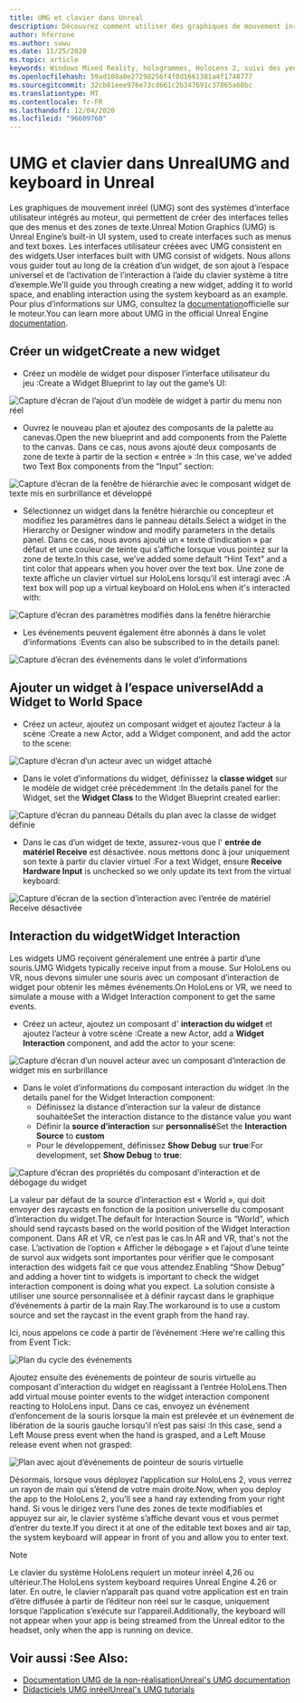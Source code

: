 ```yaml
---
title: UMG et clavier dans Unreal
description: Découvrez comment utiliser des graphiques de mouvement inréalistes pour créer un système d’interface utilisateur en dehors des widgets.
author: hferrone
ms.author: suwu
ms.date: 11/25/2020
ms.topic: article
keywords: Windows Mixed Reality, hologrammes, HoloLens 2, suivi des yeux, entrée de regard, affichage monté en tête, moteur non réel, casque de réalité mixte, casque de réalité mixte, casque de réalité virtuelle, widgets, UI, UMG, graphiques de mouvement inréel, moteur inréel, UE, UE4
ms.openlocfilehash: 59ad108a0e27298256f4f0d1661381a4f1748777
ms.sourcegitcommit: 32cb81eee976e73cd661c2b347691c37865a60bc
ms.translationtype: MT
ms.contentlocale: fr-FR
ms.lasthandoff: 12/04/2020
ms.locfileid: "96609760"
---
```

# <a name="umg-and-keyboard-in-unreal"></a><span data-ttu-id="055b6-104">UMG et clavier dans Unreal</span><span class="sxs-lookup"><span data-stu-id="055b6-104">UMG and keyboard in Unreal</span></span>

<span data-ttu-id="055b6-105">Les graphiques de mouvement inréel (UMG) sont des systèmes d’interface utilisateur intégrés au moteur, qui permettent de créer des interfaces telles que des menus et des zones de texte.</span><span class="sxs-lookup"><span data-stu-id="055b6-105">Unreal Motion Graphics (UMG) is Unreal Engine’s built-in UI system, used to create interfaces such as menus and text boxes.</span></span> <span data-ttu-id="055b6-106">Les interfaces utilisateur créées avec UMG consistent en des widgets.</span><span class="sxs-lookup"><span data-stu-id="055b6-106">User interfaces built with UMG consist of widgets.</span></span> <span data-ttu-id="055b6-107">Nous allons vous guider tout au long de la création d’un widget, de son ajout à l’espace universel et de l’activation de l’interaction à l’aide du clavier système à titre d’exemple.</span><span class="sxs-lookup"><span data-stu-id="055b6-107">We'll guide you through creating a new widget, adding it to world space, and enabling interaction using the system keyboard as an example.</span></span> <span data-ttu-id="055b6-108">Pour plus d’informations sur UMG, consultez la [documentation](https://docs.unrealengine.com/en-US/Engine/UMG/index.html)officielle sur le moteur.</span><span class="sxs-lookup"><span data-stu-id="055b6-108">You can learn more about UMG in the official Unreal Engine [documentation](https://docs.unrealengine.com/en-US/Engine/UMG/index.html).</span></span> 

## <a name="create-a-new-widget"></a><span data-ttu-id="055b6-109">Créer un widget</span><span class="sxs-lookup"><span data-stu-id="055b6-109">Create a new widget</span></span>

- <span data-ttu-id="055b6-110">Créez un modèle de widget pour disposer l’interface utilisateur du jeu :</span><span class="sxs-lookup"><span data-stu-id="055b6-110">Create a Widget Blueprint to lay out the game’s UI:</span></span>

![Capture d’écran de l’ajout d’un modèle de widget à partir du menu non réel](images/unreal-umg-img-01.png)

- <span data-ttu-id="055b6-112">Ouvrez le nouveau plan et ajoutez des composants de la palette au canevas.</span><span class="sxs-lookup"><span data-stu-id="055b6-112">Open the new blueprint and add components from the Palette to the canvas.</span></span>  <span data-ttu-id="055b6-113">Dans ce cas, nous avons ajouté deux composants de zone de texte à partir de la section « entrée » :</span><span class="sxs-lookup"><span data-stu-id="055b6-113">In this case, we've added two Text Box components from the “Input” section:</span></span>

![Capture d’écran de la fenêtre de hiérarchie avec le composant widget de texte mis en surbrillance et développé](images/unreal-umg-img-02.png)

- <span data-ttu-id="055b6-115">Sélectionnez un widget dans la fenêtre hiérarchie ou concepteur et modifiez les paramètres dans le panneau détails.</span><span class="sxs-lookup"><span data-stu-id="055b6-115">Select a widget in the Hierarchy or Designer window and modify parameters in the details panel.</span></span>  <span data-ttu-id="055b6-116">Dans ce cas, nous avons ajouté un « texte d’indication » par défaut et une couleur de teinte qui s’affiche lorsque vous pointez sur la zone de texte.</span><span class="sxs-lookup"><span data-stu-id="055b6-116">In this case, we’ve added some default “Hint Text” and a tint color that appears when you hover over the text box.</span></span>  <span data-ttu-id="055b6-117">Une zone de texte affiche un clavier virtuel sur HoloLens lorsqu’il est interagi avec :</span><span class="sxs-lookup"><span data-stu-id="055b6-117">A text box will pop up a virtual keyboard on HoloLens when it's interacted with:</span></span>

![Capture d’écran des paramètres modifiés dans la fenêtre hiérarchie](images/unreal-umg-img-03.png)

- <span data-ttu-id="055b6-119">Les événements peuvent également être abonnés à dans le volet d’informations :</span><span class="sxs-lookup"><span data-stu-id="055b6-119">Events can also be subscribed to in the details panel:</span></span>

![Capture d’écran des événements dans le volet d’informations](images/unreal-umg-img-04.png)

## <a name="add-a-widget-to-world-space"></a><span data-ttu-id="055b6-121">Ajouter un widget à l’espace universel</span><span class="sxs-lookup"><span data-stu-id="055b6-121">Add a Widget to World Space</span></span>

- <span data-ttu-id="055b6-122">Créez un acteur, ajoutez un composant widget et ajoutez l’acteur à la scène :</span><span class="sxs-lookup"><span data-stu-id="055b6-122">Create a new Actor, add a Widget component, and add the actor to the scene:</span></span>

![Capture d’écran d’un acteur avec un widget attaché](images/unreal-umg-img-05.png)

- <span data-ttu-id="055b6-124">Dans le volet d’informations du widget, définissez la **classe widget** sur le modèle de widget créé précédemment :</span><span class="sxs-lookup"><span data-stu-id="055b6-124">In the details panel for the Widget, set the **Widget Class** to the Widget Blueprint created earlier:</span></span>

![Capture d’écran du panneau Détails du plan avec la classe de widget définie](images/unreal-umg-img-06.png)

- <span data-ttu-id="055b6-126">Dans le cas d’un widget de texte, assurez-vous que l' **entrée de matériel Receive** est désactivée. nous mettons donc à jour uniquement son texte à partir du clavier virtuel :</span><span class="sxs-lookup"><span data-stu-id="055b6-126">For a text Widget, ensure **Receive Hardware Input** is unchecked so we only update its text from the virtual keyboard:</span></span>

![Capture d’écran de la section d’interaction avec l’entrée de matériel Receive désactivée](images/unreal-umg-img-07.png)

## <a name="widget-interaction"></a><span data-ttu-id="055b6-128">Interaction du widget</span><span class="sxs-lookup"><span data-stu-id="055b6-128">Widget Interaction</span></span>

<span data-ttu-id="055b6-129">Les widgets UMG reçoivent généralement une entrée à partir d’une souris.</span><span class="sxs-lookup"><span data-stu-id="055b6-129">UMG Widgets typically receive input from a mouse.</span></span>  <span data-ttu-id="055b6-130">Sur HoloLens ou VR, nous devons simuler une souris avec un composant d’interaction de widget pour obtenir les mêmes événements.</span><span class="sxs-lookup"><span data-stu-id="055b6-130">On HoloLens or VR, we need to simulate a mouse with a Widget Interaction component to get the same events.</span></span>

- <span data-ttu-id="055b6-131">Créez un acteur, ajoutez un composant d' **interaction du widget** et ajoutez l’acteur à votre scène :</span><span class="sxs-lookup"><span data-stu-id="055b6-131">Create a new Actor, add a **Widget Interaction** component, and add the actor to your scene:</span></span>

![Capture d’écran d’un nouvel acteur avec un composant d’interaction de widget mis en surbrillance](images/unreal-umg-img-08.png)

- <span data-ttu-id="055b6-133">Dans le volet d’informations du composant interaction du widget :</span><span class="sxs-lookup"><span data-stu-id="055b6-133">In the details panel for the Widget Interaction component:</span></span>
    - <span data-ttu-id="055b6-134">Définissez la distance d’interaction sur la valeur de distance souhaitée</span><span class="sxs-lookup"><span data-stu-id="055b6-134">Set the interaction distance to the distance value you want</span></span>
    - <span data-ttu-id="055b6-135">Définir la **source d’interaction** sur **personnalisé**</span><span class="sxs-lookup"><span data-stu-id="055b6-135">Set the **Interaction Source** to **custom**</span></span>
    - <span data-ttu-id="055b6-136">Pour le développement, définissez **Show Debug** sur **true**:</span><span class="sxs-lookup"><span data-stu-id="055b6-136">For development, set **Show Debug** to **true**:</span></span>

![Capture d’écran des propriétés du composant d’interaction et de débogage du widget](images/unreal-umg-img-09.png)

<span data-ttu-id="055b6-138">La valeur par défaut de la source d’interaction est « World », qui doit envoyer des raycasts en fonction de la position universelle du composant d’interaction du widget.</span><span class="sxs-lookup"><span data-stu-id="055b6-138">The default for Interaction Source is “World”, which should send raycasts based on the world position of the Widget Interaction component.</span></span> <span data-ttu-id="055b6-139">Dans AR et VR, ce n’est pas le cas.</span><span class="sxs-lookup"><span data-stu-id="055b6-139">In AR and VR, that's not the case.</span></span>  <span data-ttu-id="055b6-140">L’activation de l’option « Afficher le débogage » et l’ajout d’une teinte de survol aux widgets sont importantes pour vérifier que le composant interaction des widgets fait ce que vous attendez.</span><span class="sxs-lookup"><span data-stu-id="055b6-140">Enabling “Show Debug” and adding a hover tint to widgets is important to check the widget interaction component is doing what you expect.</span></span>  <span data-ttu-id="055b6-141">La solution consiste à utiliser une source personnalisée et à définir raycast dans le graphique d’événements à partir de la main Ray.</span><span class="sxs-lookup"><span data-stu-id="055b6-141">The workaround is to use a custom source and set the raycast in the event graph from the hand ray.</span></span>  

<span data-ttu-id="055b6-142">Ici, nous appelons ce code à partir de l’événement :</span><span class="sxs-lookup"><span data-stu-id="055b6-142">Here we're calling this from Event Tick:</span></span>

![Plan du cycle des événements](images/unreal-umg-img-10.png)

<span data-ttu-id="055b6-144">Ajoutez ensuite des événements de pointeur de souris virtuelle au composant d’interaction du widget en réagissant à l’entrée HoloLens.</span><span class="sxs-lookup"><span data-stu-id="055b6-144">Then add virtual mouse pointer events to the widget interaction component reacting to HoloLens input.</span></span>  <span data-ttu-id="055b6-145">Dans ce cas, envoyez un événement d’enfoncement de la souris lorsque la main est prélevée et un événement de libération de la souris gauche lorsqu’il n’est pas saisi :</span><span class="sxs-lookup"><span data-stu-id="055b6-145">In this case, send a Left Mouse press event when the hand is grasped, and a Left Mouse release event when not grasped:</span></span>

![Plan avec ajout d’événements de pointeur de souris virtuelle](images/unreal-umg-img-13.png)

<span data-ttu-id="055b6-147">Désormais, lorsque vous déployez l’application sur HoloLens 2, vous verrez un rayon de main qui s’étend de votre main droite.</span><span class="sxs-lookup"><span data-stu-id="055b6-147">Now, when you deploy the app to the HoloLens 2, you’ll see a hand ray extending from your right hand.</span></span> <span data-ttu-id="055b6-148">Si vous le dirigez vers l’une des zones de texte modifiables et appuyez sur air, le clavier système s’affiche devant vous et vous permet d’entrer du texte.</span><span class="sxs-lookup"><span data-stu-id="055b6-148">If you direct it at one of the editable text boxes and air tap, the system keyboard will appear in front of you and allow you to enter text.</span></span> 
 
> [!NOTE]
> <span data-ttu-id="055b6-149">Le clavier du système HoloLens requiert un moteur inréel 4,26 ou ultérieur.</span><span class="sxs-lookup"><span data-stu-id="055b6-149">The HoloLens system keyboard requires Unreal Engine 4.26 or later.</span></span> <span data-ttu-id="055b6-150">En outre, le clavier n’apparaît pas quand votre application est en train d’être diffusée à partir de l’éditeur non réel sur le casque, uniquement lorsque l’application s’exécute sur l’appareil.</span><span class="sxs-lookup"><span data-stu-id="055b6-150">Additionally, the keyboard will not appear when your app is being streamed from the Unreal editor to the headset, only when the app is running on device.</span></span>

## <a name="see-also"></a><span data-ttu-id="055b6-151">Voir aussi :</span><span class="sxs-lookup"><span data-stu-id="055b6-151">See Also:</span></span>
* [<span data-ttu-id="055b6-152">Documentation UMG de la non-réalisation</span><span class="sxs-lookup"><span data-stu-id="055b6-152">Unreal's UMG documentation</span></span>](https://docs.unrealengine.com/Engine/UMG/index.html)
* [<span data-ttu-id="055b6-153">Didacticiels UMG inréel</span><span class="sxs-lookup"><span data-stu-id="055b6-153">Unreal's UMG tutorials</span></span>](https://docs.unrealengine.com/Programming/Tutorials/UMG/index.html)
